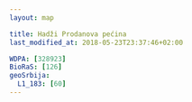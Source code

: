 ```yaml
---
layout: map

title: Hadži Prodanova pećina
last_modified_at: 2018-05-23T23:37:46+02:00

WDPA: [328923]
BioRaS: [126]
geoSrbija:
  L1_183: [60]
---
```

